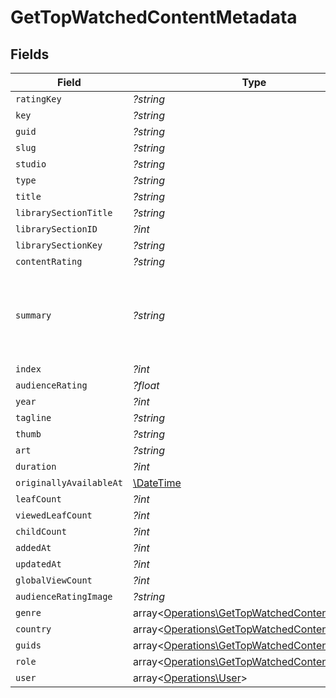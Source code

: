 # GetTopWatchedContentMetadata


## Fields

| Field                                                                                                                                                                                                                                                                       | Type                                                                                                                                                                                                                                                                        | Required                                                                                                                                                                                                                                                                    | Description                                                                                                                                                                                                                                                                 | Example                                                                                                                                                                                                                                                                     |
| --------------------------------------------------------------------------------------------------------------------------------------------------------------------------------------------------------------------------------------------------------------------------- | --------------------------------------------------------------------------------------------------------------------------------------------------------------------------------------------------------------------------------------------------------------------------- | --------------------------------------------------------------------------------------------------------------------------------------------------------------------------------------------------------------------------------------------------------------------------- | --------------------------------------------------------------------------------------------------------------------------------------------------------------------------------------------------------------------------------------------------------------------------- | --------------------------------------------------------------------------------------------------------------------------------------------------------------------------------------------------------------------------------------------------------------------------- |
| `ratingKey`                                                                                                                                                                                                                                                                 | *?string*                                                                                                                                                                                                                                                                   | :heavy_minus_sign:                                                                                                                                                                                                                                                          | N/A                                                                                                                                                                                                                                                                         | 17                                                                                                                                                                                                                                                                          |
| `key`                                                                                                                                                                                                                                                                       | *?string*                                                                                                                                                                                                                                                                   | :heavy_minus_sign:                                                                                                                                                                                                                                                          | N/A                                                                                                                                                                                                                                                                         | /library/metadata/17                                                                                                                                                                                                                                                        |
| `guid`                                                                                                                                                                                                                                                                      | *?string*                                                                                                                                                                                                                                                                   | :heavy_minus_sign:                                                                                                                                                                                                                                                          | N/A                                                                                                                                                                                                                                                                         | plex://movie/5d77683f6f4521001ea9dc53                                                                                                                                                                                                                                       |
| `slug`                                                                                                                                                                                                                                                                      | *?string*                                                                                                                                                                                                                                                                   | :heavy_minus_sign:                                                                                                                                                                                                                                                          | N/A                                                                                                                                                                                                                                                                         | waterloo-road                                                                                                                                                                                                                                                               |
| `studio`                                                                                                                                                                                                                                                                    | *?string*                                                                                                                                                                                                                                                                   | :heavy_minus_sign:                                                                                                                                                                                                                                                          | N/A                                                                                                                                                                                                                                                                         | Universal Pictures                                                                                                                                                                                                                                                          |
| `type`                                                                                                                                                                                                                                                                      | *?string*                                                                                                                                                                                                                                                                   | :heavy_minus_sign:                                                                                                                                                                                                                                                          | N/A                                                                                                                                                                                                                                                                         | movie                                                                                                                                                                                                                                                                       |
| `title`                                                                                                                                                                                                                                                                     | *?string*                                                                                                                                                                                                                                                                   | :heavy_minus_sign:                                                                                                                                                                                                                                                          | N/A                                                                                                                                                                                                                                                                         | Serenity                                                                                                                                                                                                                                                                    |
| `librarySectionTitle`                                                                                                                                                                                                                                                       | *?string*                                                                                                                                                                                                                                                                   | :heavy_minus_sign:                                                                                                                                                                                                                                                          | N/A                                                                                                                                                                                                                                                                         | Movies                                                                                                                                                                                                                                                                      |
| `librarySectionID`                                                                                                                                                                                                                                                          | *?int*                                                                                                                                                                                                                                                                      | :heavy_minus_sign:                                                                                                                                                                                                                                                          | N/A                                                                                                                                                                                                                                                                         | 1                                                                                                                                                                                                                                                                           |
| `librarySectionKey`                                                                                                                                                                                                                                                         | *?string*                                                                                                                                                                                                                                                                   | :heavy_minus_sign:                                                                                                                                                                                                                                                          | N/A                                                                                                                                                                                                                                                                         | /library/sections/1                                                                                                                                                                                                                                                         |
| `contentRating`                                                                                                                                                                                                                                                             | *?string*                                                                                                                                                                                                                                                                   | :heavy_minus_sign:                                                                                                                                                                                                                                                          | N/A                                                                                                                                                                                                                                                                         | PG-13                                                                                                                                                                                                                                                                       |
| `summary`                                                                                                                                                                                                                                                                   | *?string*                                                                                                                                                                                                                                                                   | :heavy_minus_sign:                                                                                                                                                                                                                                                          | N/A                                                                                                                                                                                                                                                                         | Serenity continues the story of the TV series it was based upon ("Firefly"). River Tam had a secret - one in which she's not even aware - so dangerous, no one's safe, as an Alliance operative's sent to capture her, and all others are considered irrelevant to his job. |
| `index`                                                                                                                                                                                                                                                                     | *?int*                                                                                                                                                                                                                                                                      | :heavy_minus_sign:                                                                                                                                                                                                                                                          | N/A                                                                                                                                                                                                                                                                         | 1                                                                                                                                                                                                                                                                           |
| `audienceRating`                                                                                                                                                                                                                                                            | *?float*                                                                                                                                                                                                                                                                    | :heavy_minus_sign:                                                                                                                                                                                                                                                          | N/A                                                                                                                                                                                                                                                                         | 9.1                                                                                                                                                                                                                                                                         |
| `year`                                                                                                                                                                                                                                                                      | *?int*                                                                                                                                                                                                                                                                      | :heavy_minus_sign:                                                                                                                                                                                                                                                          | N/A                                                                                                                                                                                                                                                                         | 2005                                                                                                                                                                                                                                                                        |
| `tagline`                                                                                                                                                                                                                                                                   | *?string*                                                                                                                                                                                                                                                                   | :heavy_minus_sign:                                                                                                                                                                                                                                                          | N/A                                                                                                                                                                                                                                                                         | They aim to misbehave.                                                                                                                                                                                                                                                      |
| `thumb`                                                                                                                                                                                                                                                                     | *?string*                                                                                                                                                                                                                                                                   | :heavy_minus_sign:                                                                                                                                                                                                                                                          | N/A                                                                                                                                                                                                                                                                         | /library/metadata/17/thumb/1705637165                                                                                                                                                                                                                                       |
| `art`                                                                                                                                                                                                                                                                       | *?string*                                                                                                                                                                                                                                                                   | :heavy_minus_sign:                                                                                                                                                                                                                                                          | N/A                                                                                                                                                                                                                                                                         | /library/metadata/17/art/1705637165                                                                                                                                                                                                                                         |
| `duration`                                                                                                                                                                                                                                                                  | *?int*                                                                                                                                                                                                                                                                      | :heavy_minus_sign:                                                                                                                                                                                                                                                          | N/A                                                                                                                                                                                                                                                                         | 141417                                                                                                                                                                                                                                                                      |
| `originallyAvailableAt`                                                                                                                                                                                                                                                     | [\DateTime](https://www.php.net/manual/en/class.datetime.php)                                                                                                                                                                                                               | :heavy_minus_sign:                                                                                                                                                                                                                                                          | N/A                                                                                                                                                                                                                                                                         | 2005-09-29 00:00:00 +0000 UTC                                                                                                                                                                                                                                               |
| `leafCount`                                                                                                                                                                                                                                                                 | *?int*                                                                                                                                                                                                                                                                      | :heavy_minus_sign:                                                                                                                                                                                                                                                          | N/A                                                                                                                                                                                                                                                                         | 222                                                                                                                                                                                                                                                                         |
| `viewedLeafCount`                                                                                                                                                                                                                                                           | *?int*                                                                                                                                                                                                                                                                      | :heavy_minus_sign:                                                                                                                                                                                                                                                          | N/A                                                                                                                                                                                                                                                                         | 100                                                                                                                                                                                                                                                                         |
| `childCount`                                                                                                                                                                                                                                                                | *?int*                                                                                                                                                                                                                                                                      | :heavy_minus_sign:                                                                                                                                                                                                                                                          | N/A                                                                                                                                                                                                                                                                         | 13                                                                                                                                                                                                                                                                          |
| `addedAt`                                                                                                                                                                                                                                                                   | *?int*                                                                                                                                                                                                                                                                      | :heavy_minus_sign:                                                                                                                                                                                                                                                          | N/A                                                                                                                                                                                                                                                                         | 1705637164                                                                                                                                                                                                                                                                  |
| `updatedAt`                                                                                                                                                                                                                                                                 | *?int*                                                                                                                                                                                                                                                                      | :heavy_minus_sign:                                                                                                                                                                                                                                                          | N/A                                                                                                                                                                                                                                                                         | 1705637165                                                                                                                                                                                                                                                                  |
| `globalViewCount`                                                                                                                                                                                                                                                           | *?int*                                                                                                                                                                                                                                                                      | :heavy_minus_sign:                                                                                                                                                                                                                                                          | N/A                                                                                                                                                                                                                                                                         | 80                                                                                                                                                                                                                                                                          |
| `audienceRatingImage`                                                                                                                                                                                                                                                       | *?string*                                                                                                                                                                                                                                                                   | :heavy_minus_sign:                                                                                                                                                                                                                                                          | N/A                                                                                                                                                                                                                                                                         | rottentomatoes://image.rating.upright                                                                                                                                                                                                                                       |
| `genre`                                                                                                                                                                                                                                                                     | array<[Operations\GetTopWatchedContentGenre](../../Models/Operations/GetTopWatchedContentGenre.md)>                                                                                                                                                                         | :heavy_minus_sign:                                                                                                                                                                                                                                                          | N/A                                                                                                                                                                                                                                                                         |                                                                                                                                                                                                                                                                             |
| `country`                                                                                                                                                                                                                                                                   | array<[Operations\GetTopWatchedContentCountry](../../Models/Operations/GetTopWatchedContentCountry.md)>                                                                                                                                                                     | :heavy_minus_sign:                                                                                                                                                                                                                                                          | N/A                                                                                                                                                                                                                                                                         |                                                                                                                                                                                                                                                                             |
| `guids`                                                                                                                                                                                                                                                                     | array<[Operations\GetTopWatchedContentGuids](../../Models/Operations/GetTopWatchedContentGuids.md)>                                                                                                                                                                         | :heavy_minus_sign:                                                                                                                                                                                                                                                          | N/A                                                                                                                                                                                                                                                                         |                                                                                                                                                                                                                                                                             |
| `role`                                                                                                                                                                                                                                                                      | array<[Operations\GetTopWatchedContentRole](../../Models/Operations/GetTopWatchedContentRole.md)>                                                                                                                                                                           | :heavy_minus_sign:                                                                                                                                                                                                                                                          | N/A                                                                                                                                                                                                                                                                         |                                                                                                                                                                                                                                                                             |
| `user`                                                                                                                                                                                                                                                                      | array<[Operations\User](../../Models/Operations/User.md)>                                                                                                                                                                                                                   | :heavy_minus_sign:                                                                                                                                                                                                                                                          | N/A                                                                                                                                                                                                                                                                         |                                                                                                                                                                                                                                                                             |